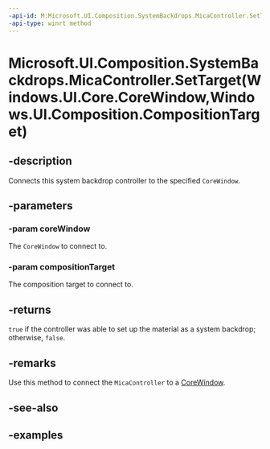 ```yaml
---
-api-id: M:Microsoft.UI.Composition.SystemBackdrops.MicaController.SetTarget(Windows.UI.Core.CoreWindow,Windows.UI.Composition.CompositionTarget)
-api-type: winrt method
---
```


# Microsoft.UI.Composition.SystemBackdrops.MicaController.SetTarget(Windows.UI.Core.CoreWindow,Windows.UI.Composition.CompositionTarget)

<!--
public bool SetTarget (Windows.UI.Core.CoreWindow coreWindow, Windows.UI.Composition.CompositionTarget compositionTarget);
-->

## -description

Connects this system backdrop controller to the specified `CoreWindow`.

## -parameters

### -param coreWindow

The `CoreWindow` to connect to.

### -param compositionTarget

The composition target to connect to.

## -returns

`true` if the controller was able to set up the material as a system backdrop; otherwise, `false`.

## -remarks

Use this method to connect the `MicaController` to a [CoreWindow](/uwp/api/windows.ui.core.corewindow).

## -see-also

## -examples


